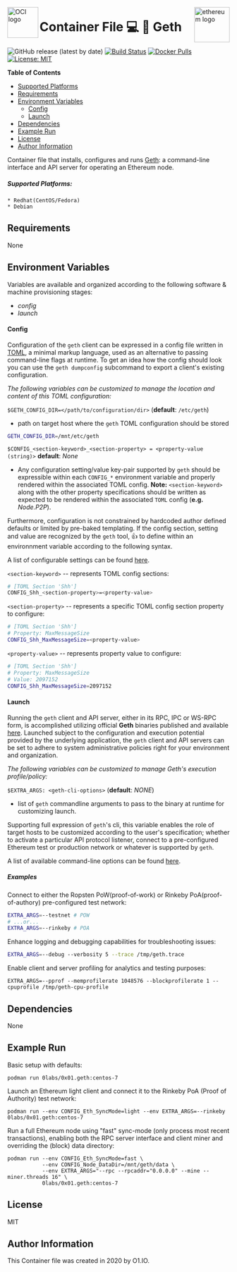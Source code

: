 <p><img src="https://avatars1.githubusercontent.com/u/12563465?s=200&v=4" alt="OCI logo" title="oci" align="left" height="70" /></p>
<p><img src="https://retohercules.com/images/ethereum-png-11.png" alt="ethereum logo" title="ethereum" align="right" height="80" /></p>

Container File :computer: :link: Geth
=========
![GitHub release (latest by date)](https://img.shields.io/github/v/release/0x0I/container-file-geth?color=yellow)
[![Build Status](https://travis-ci.org/0x0I/container-file-geth.svg?branch=master)](https://travis-ci.org/0x0I/container-file-geth)
[![Docker Pulls](https://img.shields.io/docker/pulls/0labs/0x01.geth?style=flat)](https://hub.docker.com/repository/docker/0labs/0x01.geth)
[![License: MIT](https://img.shields.io/badge/License-MIT-blueviolet.svg)](https://opensource.org/licenses/MIT)

**Table of Contents**
  - [Supported Platforms](#supported-platforms)
  - [Requirements](#requirements)
  - [Environment Variables](#environment-variables)
      - [Config](#config)
      - [Launch](#launch)
  - [Dependencies](#dependencies)
  - [Example Run](#example-run)
  - [License](#license)
  - [Author Information](#author-information)

Container file that installs, configures and runs [Geth](https://geth.ethereum.org): a command-line interface and API server for operating an Ethereum node.

##### Supported Platforms:
```
* Redhat(CentOS/Fedora)
* Debian
```

Requirements
------------

None

Environment Variables
--------------
Variables are available and organized according to the following software & machine provisioning stages:
* _config_
* _launch_

#### Config

Configuration of the `geth` client can be expressed in a config file written in [TOML](https://github.com/toml-lang/toml), a minimal markup language, used as an alternative to passing command-line flags at runtime. To get an idea how the config should look you can use the `geth dumpconfig` subcommand to export a client's existing configuration.

_The following variables can be customized to manage the location and content of this TOML configuration:_

`$GETH_CONFIG_DIR=</path/to/configuration/dir>` (**default**: `/etc/geth`)
- path on target host where the `geth` TOML configuration should be stored

```bash
GETH_CONFIG_DIR=/mnt/etc/geth
```
 
`$CONFIG_<section-keyword>_<section-property> = <property-value (string)>` **default**: *None*

* Any configuration setting/value key-pair supported by `geth` should be expressible within each `CONFIG_*` environment variable and properly rendered within the associated TOML config. **Note:** `<section-keyword>` along with the other property specifications should be written as expected to be rendered within the associated `TOML` config (**e.g.** *Node.P2P*).

Furthermore, configuration is not constrained by hardcoded author defined defaults or limited by pre-baked templating. If the config section, setting and value are recognized by the `geth` tool, :thumbsup: to define within an environnment variable according to the following syntax.

  A list of configurable settings can be found [here](https://gist.github.com/0x0I/5887dae3cdf4620ca670e3b194d82cba).

  `<section-keyword>` -- represents TOML config sections:
  ```bash
  # [TOML Section 'Shh']
  CONFIG_Shh_<section-property>=<property-value>
  ```
  
  `<section-property>` -- represents a specific TOML config section property to configure:
  
  ```bash
  # [TOML Section 'Shh']
  # Property: MaxMessageSize
  CONFIG_Shh_MaxMessageSize=<property-value>
  ```

  `<property-value>` -- represents property value to configure:
  ```bash
  # [TOML Section 'Shh']
  # Property: MaxMessageSize
  # Value: 2097152
  CONFIG_Shh_MaxMessageSize=2097152
  ```

#### Launch

Running the `geth` client and API server, either in its RPC, IPC or WS-RPC form, is accomplished utilizing official **Geth** binaries published and available [here](https://github.com/ethereum/go-ethereum/releases). Launched subject to the configuration and execution potential provided by the underlying application, the `geth` client and API servers can be set to adhere to system administrative policies right for your environment and organization.

_The following variables can be customized to manage Geth's execution profile/policy:_

`$EXTRA_ARGS: <geth-cli-options>` (**default**: *NONE*)
- list of `geth` commandline arguments to pass to the binary at runtime for customizing launch.

Supporting full expression of `geth`'s cli, this variable enables the role of target hosts to be customized according to the user's specification; whether to activate a particular API protocol listener, connect to a pre-configured Ethereum test or production network or whatever is supported by `geth`.

  A list of available command-line options can be found [here](https://gist.github.com/0x0I/a06e231d4fd0509ddf3a44f8499a2941).

##### Examples

  Connect to either the Ropsten PoW(proof-of-work) or Rinkeby PoA(proof-of-authory) pre-configured test network:
  ```bash
  EXTRA_ARGS=--testnet # POW
  # ...or...
  EXTRA_ARGS=--rinkeby # POA
  ```

  Enhance logging and debugging capabilities for troubleshooting issues:
  ```bash
  EXTRA_ARGS=--debug --verbosity 5 --trace /tmp/geth.trace
  ```

  Enable client and server profiling for analytics and testing purposes:
  ```
  EXTRA_ARGS=--pprof --memprofilerate 1048576 --blockprofilerate 1 --cpuprofile /tmp/geth-cpu-profile
  ```

Dependencies
------------

None

Example Run
----------------
Basic setup with defaults:
```
podman run 0labs/0x01.geth:centos-7
```

Launch an Ethereum light client and connect it to the Rinkeby PoA (Proof of Authority) test network:
```
podman run --env CONFIG_Eth_SyncMode=light --env EXTRA_ARGS=--rinkeby 0labs/0x01.geth:centos-7
```

Run a full Ethereum node using "fast" sync-mode (only process most recent transactions), enabling both the RPC server interface and client miner and overriding the (block) data directory:
```
podman run --env CONFIG_Eth_SyncMode=fast \
           --env CONFIG_Node_DataDir=/mnt/geth/data \
           --env EXTRA_ARGS="--rpc --rpcaddr="0.0.0.0" --mine --miner.threads 16" \
           0labs/0x01.geth:centos-7
```

License
-------

MIT

Author Information
------------------

This Container file was created in 2020 by O1.IO.
